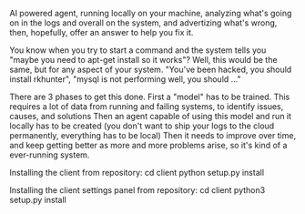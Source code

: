 AI powered agent, running locally on your machine, analyzing what's going on in the logs and overall on the system, and advertizing what's wrong, then, hopefully, offer an answer to help you fix it.

You know when you try to start a command and the system tells you "maybe you need to apt-get install <X> so it works"? Well, this would be the same, but for any aspect of your system. "You've been hacked, you should install rkhunter", "mysql is not performing well, you should ..."

There are 3 phases to get this done. 
First a "model" has to be trained. This requires a lot of data from running and failing systems, to identify issues, causes, and solutions
Then an agent capable of using this model and run it locally has to be created (you don't want to ship your logs to the cloud permanently, everything has to be local)
Then it needs to improve over time, and keep getting better as more and more problems arise, so it's kind of a ever-running system.

Installing the client from repository:
cd client
python setup.py install

Installing the client settings panel from repository:
cd client
python3 setup.py install
